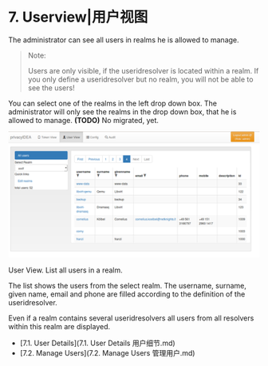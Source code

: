 # 7. Userview|用户视图

The administrator can see all users in realms he is allowed to manage.

> Note:
> 
> Users are only visible, if the useridresolver is located within a realm. If you only define a useridresolver but no realm, you will not be able to see the users!

You can select one of the realms in the left drop down box. The administrator will only see the realms in the drop down box, that he is allowed to manage. **(TODO)** No migrated, yet.

![user-view](../Contents/user-view.png)

User View. List all users in a realm.

The list shows the users from the select realm. The username, surname, given name, email and phone are filled according to the definition of the useridresolver.

Even if a realm contains several useridresolvers all users from all resolvers within this realm are displayed.

* [7.1. User Details](7.1. User Details 用户细节.md)
* [7.2. Manage Users](7.2. Manage Users 管理用户.md)